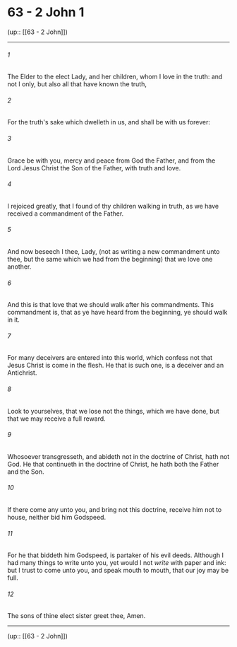 # 63 - 2 John 1

(up:: [[63 - 2 John]])

***


###### 1 
The Elder to the elect Lady, and her children, whom I love in the truth: and not I only, but also all that have known the truth, 

###### 2 
For the truth's sake which dwelleth in us, and shall be with us forever: 

###### 3 
Grace be with you, mercy and peace from God the Father, and from the Lord Jesus Christ the Son of the Father, with truth and love. 

###### 4 
I rejoiced greatly, that I found of thy children walking in truth, as we have received a commandment of the Father. 

###### 5 
And now beseech I thee, Lady, (not as writing a new commandment unto thee, but the same which we had from the beginning) that we love one another. 

###### 6 
And this is that love that we should walk after his commandments. This commandment is, that as ye have heard from the beginning, ye should walk in it. 

###### 7 
For many deceivers are entered into this world, which confess not that Jesus Christ is come in the flesh. He that is such one, is a deceiver and an Antichrist. 

###### 8 
Look to yourselves, that we lose not the things, which we have done, but that we may receive a full reward. 

###### 9 
Whosoever transgresseth, and abideth not in the doctrine of Christ, hath not God. He that continueth in the doctrine of Christ, he hath both the Father and the Son. 

###### 10 
If there come any unto you, and bring not this doctrine, receive him not to house, neither bid him Godspeed. 

###### 11 
For he that biddeth him Godspeed, is partaker of his evil deeds. Although I had many things to write unto you, yet would I not _write_ with paper and ink: but I trust to come unto you, and speak mouth to mouth, that our joy may be full. 

###### 12 
The sons of thine elect sister greet thee, Amen.

***

(up:: [[63 - 2 John]])
